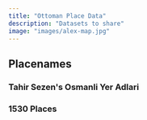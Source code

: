 ```yaml
---
title: "Ottoman Place Data"
description: "Datasets to share"
image: "images/alex-map.jpg"
---
```




## Placenames
### Tahir Sezen's Osmanli Yer Adlari
### 1530 Places
